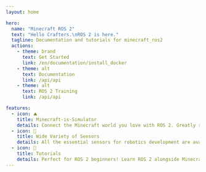 ```yaml
---
layout: home

hero:
  name: "Minecraft ROS 2"
  text: "Hello Crafters.\nROS 2 is here."
  tagline: Documentation and tutorials for minecraft_ros2
  actions:
    - theme: brand
      text: Get Started
      link: /en/documentation/install_docker
    - theme: alt
      text: Documentation
      link: /api/api
    - theme: alt
      text: ROS 2 Training
      link: /api/api

features:
  - icon: ⛰️
    title: Minecraft-is-Simulator
    details: Connect the Minecraft world you love with ROS 2. Greatly reduce the cost of building an end-to-end simulator.
  - icon: 🚗
    title: Wide Variety of Sensors
    details: All the essential sensors for robotics development are available! Cameras, LiDARs, and IMUs with real-world parameters are included by default.
  - icon: 📃
    title: Tutorials
    details: Perfect for ROS 2 beginners! Learn ROS 2 alongside Minecraft. Official tutorials using minecraft_ros2 are abundantly available.
---
```

